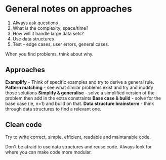 # General notes on approaches

1. Always ask questions
2. What is the complexity, space/time?
3. How will it handle large data sets?
4. Use data structures
5. Test - edge cases, user errors, general cases.

When you find problems, think about why.

## Approaches

**Examplify** - Think of specific examples and try to derive a general rule.
**Pattern matching** - see what similar problems exist and try and modify those solutions
**Simplify & generalise** - solve a simplified version of the problem then add in the extra constraints
**Base case & build** - solve for the base case (ie, n=1) and build on that.
**Data structure brainstorm** - think through data structures to find a relevant one.

## Clean code

Try to write correct, simple, efficient, readable and maintanable code.

Don't be afraid to use data structures and reuse code. Always look for where you can make code more modular.
